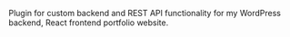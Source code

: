 Plugin for custom backend and REST API functionality for my WordPress backend, React frontend portfolio website.
